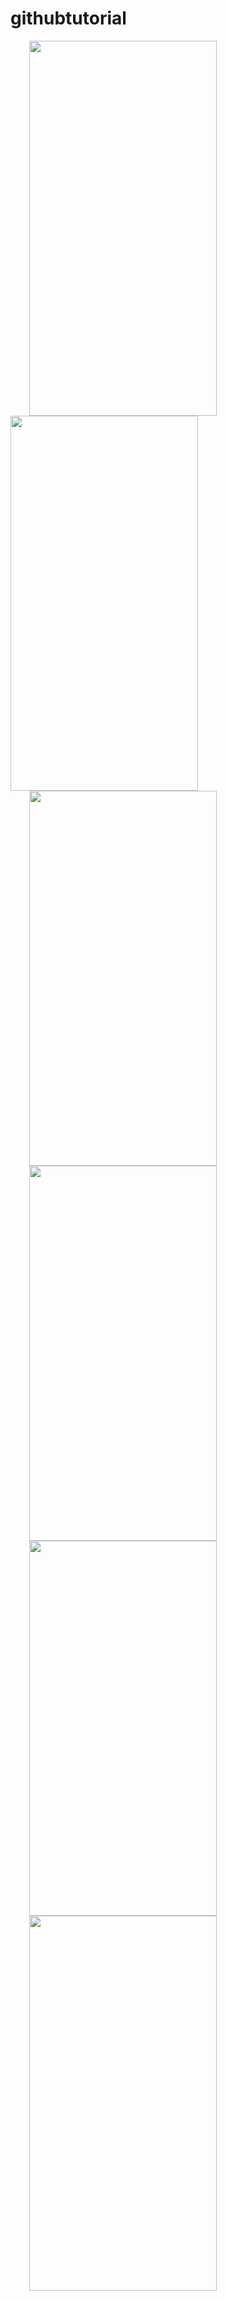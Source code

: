# githubtutorial

<img src="https://user-images.githubusercontent.com/54366663/94993413-7b89aa00-05ae-11eb-8fdb-a12aa1e65885.jpeg" height="600" width="300" hspace="30"><img src="https://user-images.githubusercontent.com/54366663/94993413-7b89aa00-05ae-11eb-8fdb-a12aa1e65885.jpeg" height="600" width="300" ><img src="https://user-images.githubusercontent.com/54366663/94993413-7b89aa00-05ae-11eb-8fdb-a12aa1e65885.jpeg" height="600" width="300" hspace="30"><img src="https://user-images.githubusercontent.com/54366663/94993413-7b89aa00-05ae-11eb-8fdb-a12aa1e65885.jpeg" height="600" width="300" hspace="30"><img src="https://user-images.githubusercontent.com/54366663/94993413-7b89aa00-05ae-11eb-8fdb-a12aa1e65885.jpeg" height="600" width="300" hspace="30"><img src="https://user-images.githubusercontent.com/54366663/94993413-7b89aa00-05ae-11eb-8fdb-a12aa1e65885.jpeg" height="600" width="300" hspace="30">

